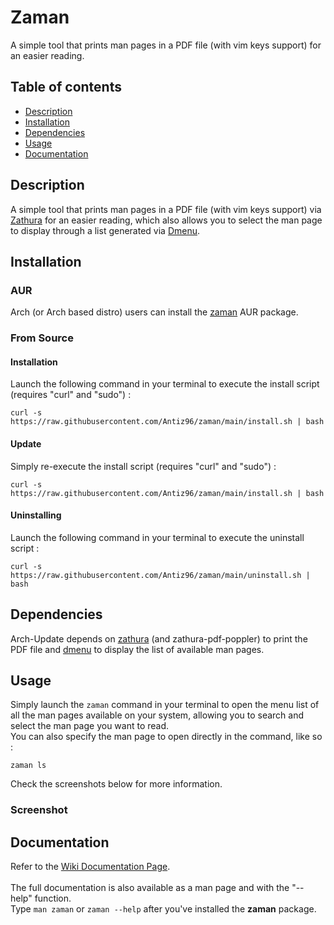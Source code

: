 # Zaman

A simple tool that prints man pages in a PDF file (with vim keys support) for an easier reading.

## Table of contents
* [Description](#description)
* [Installation](#installation)
* [Dependencies](#dependencies)
* [Usage](#usage)
* [Documentation](#documentation)

## Description

A simple tool that prints man pages in a PDF file (with vim keys support) via [Zathura](https://pwmt.org/projects/zathura/) for an easier reading, which also allows you to select the man page to display through a list generated via [Dmenu](https://tools.suckless.org/dmenu/).

## Installation

### AUR

Arch (or Arch based distro) users can install the [zaman](https://aur.archlinux.org/packages/zaman "zaman AUR package") AUR package.

### From Source

#### Installation

Launch the following command in your terminal to execute the install script (requires "curl" and "sudo") :
```
curl -s https://raw.githubusercontent.com/Antiz96/zaman/main/install.sh | bash
```

#### Update

Simply re-execute the install script (requires "curl" and "sudo") :
```
curl -s https://raw.githubusercontent.com/Antiz96/zaman/main/install.sh | bash
```

#### Uninstalling

Launch the following command in your terminal to execute the uninstall script :
```
curl -s https://raw.githubusercontent.com/Antiz96/zaman/main/uninstall.sh | bash
```

## Dependencies

Arch-Update depends on [zathura](https://pwmt.org/projects/zathura/) (and zathura-pdf-poppler) to print the PDF file and [dmenu](https://tools.suckless.org/dmenu/) to display the list of available man pages.

## Usage

Simply launch the `zaman` command in your terminal to open the menu list of all the man pages available on your system, allowing you to search and select the man page you want to read.  
You can also specify the man page to open directly in the command, like so :  
```
zaman ls
```
  
Check the screenshots below for more information.

### Screenshot

## Documentation

Refer to the [Wiki Documentation Page](https://github.com/Antiz96/zaman/wiki/Documentation "Wiki Documentation Page").
<br>
<br>
The full documentation is also available as a man page and with the "--help" function. 
<br>
Type `man zaman` or `zaman --help` after you've installed the **zaman** package.
